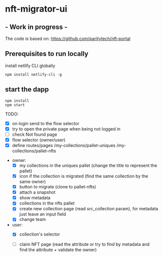 # nft-migrator-ui

## - Work in progress - 

[//]: # (currently published @ https://nft-portal.netlify.app)

The code is based on: https://github.com/paritytech/nft-portal

## Prerequisites to run locally
install netlify CLI globally

```shell
npm install netlify-cli -g
```

## start the dapp
```shell
npm install
npm start
```

TODO:

- [X] on login send to the flow selector
- [X] try to open the private page when being not logged in
- [ ] check Not found page
- [X] flow selector (owner/user)
- [X] define routes/pages
  /my-collections/pallet-uniques
  /my-collections/pallet-nfts
- owner:
  - [X] my collections in the uniques pallet (change the title to represent the pallet)
  - [X] icon if the collection is migrated (find the same collection by the same owner)
  - [X] button to migrate (clone to pallet-nfts)
  - [X] attach a snapshot
  - [X] show metadata
  - [X] collections in the nfts pallet
  - [X] create new collection page (read src_collection param), for metadata just leave an input field
  - [X] change team
- user:
  - [X] collection's selector
  - [ ] claim NFT page (read the attribute or try to find by metadata and find the attribute + validate the owner)

